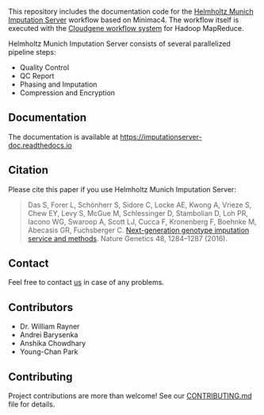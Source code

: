 This repository includes the documentation code for the [Helmholtz Munich Imputation Server](https://imputationserver.helmholtz-munich.de) workflow based on Minimac4.
The workflow itself is executed with the [Cloudgene workflow system](https://github.com/genepi/cloudgene) for Hadoop MapReduce.

Helmholtz Munich Imputation Server consists of several parallelized pipeline steps:

- Quality Control
- QC Report
- Phasing and Imputation
- Compression and Encryption

## Documentation
The documentation is available at https://imputationserver-doc.readthedocs.io

## Citation
Please cite this paper if you use Helmholtz Munich Imputation Server:

> Das S, Forer L, Schönherr S, Sidore C, Locke AE, Kwong A, Vrieze S, Chew EY, Levy S, McGue M, Schlessinger D, Stambolian D, Loh PR, Iacono WG, Swaroop A, Scott LJ, Cucca F, Kronenberg F, Boehnke M, Abecasis GR, Fuchsberger C. [Next-generation genotype imputation service and methods](https://www.ncbi.nlm.nih.gov/pubmed/27571263). Nature Genetics 48, 1284–1287 (2016).

## Contact

Feel free to contact [us](https://imputationserver.helmholtz-munich.de/index.html#!pages/contact) in case of any problems.

## Contributors

- Dr. William Rayner
- Andrei Barysenka
- Anshika Chowdhary
- Young-Chan Park

## Contributing
Project contributions are more than welcome! See our [CONTRIBUTING.md](CONTRIBUTING.md) file for details.
